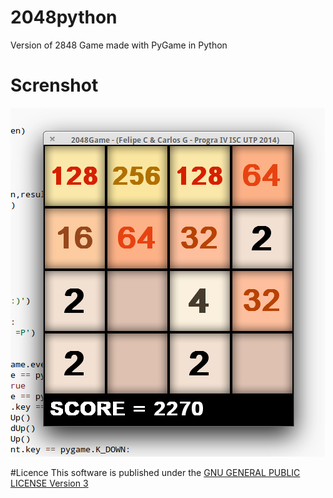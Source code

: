 # 2048python
Version of 2848 Game made with PyGame in Python

# Screnshot
![Screnshot](screenshot-2048python.png)

#Licence
This software is published under the [GNU GENERAL PUBLIC LICENSE Version 3](LICENSE)

